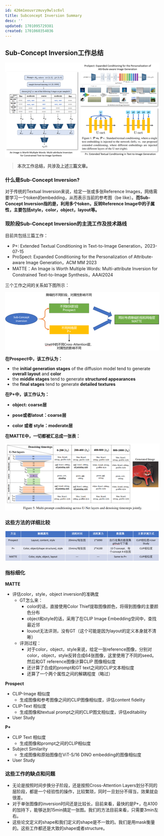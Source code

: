 ```yaml
---
id: 426m1eouvrzmuvy9wlsc6vl
title: Subconcept Inversion Summary
desc: ''
updated: 1701095729381
created: 1701060354036
---
```


## Sub-Concept Inversion工作总结

![图 0](assets/images/6b4f3ceb1324dbe84f4b0314864fa62c6fca2432ff14aaf808895dd039df706d.png)  

> **本次工作总结，共涉及上述三篇文章。**


### **什么是Sub-Concept Inversion?**

对于传统的Textual Inversion来说，给定一张或多张Reference Images，网络需要学习一个token的embedding，从而表示当前的参考图（be like）。**而Sub-Concept Inversion指的是，利用多个token，反转Reference Image中的子属性，主要包括style，color，object，layout等。**


### **现阶段Sub-Concept Inversion的主流工作及技术路线**

目前共包括三篇工作：
* P+: Extended Textual Conditioning in Text-to-Image Generation，2023-07-15
* ProSpect: Expanded Conditioning for the Personalization of Attribute-aware Image Generation，ACM MM 2023
* MATTE：An Image is Worth Multiple Words: Multi-attribute Inversion for Constrained Text-to-Image Synthesis，AAAI2024


三个工作之间的关系如下图所示：

![图 1](assets/images/11788e3b6e8c5a19a908673eb0db815145bbefd24a10b261a5a47d00a750e2bb.png)  

**在Prospect中，该工作认为：**

* the **initial generation stages** of the diffusion model tend to generate **overall layout** and **color**
* the **middle stages** tend to generate **structured appearances**
* the **final stages** tend to generate **detailed textures**

**在P+中，该工作认为：**

* **object: coarse层**

* **pose或者latout：coarse层**

* **color 或者 style：moderate层**


**在MATTE中，一切都被汇总成一张表：**


![图 6](assets/images/6f27448f3ca9b7ff44ba4702767a532ed56b2602a3f6edfe72b2a471b6ab703d.png)  


### **这些方法的详细比较**


![图 2](assets/images/2757df0a47457f4879b8f1fed52e213b0f332eb7f67b8226854c12c99c79b1f5.png)  


### **指标细化**

**MATTE**
* 评估color，style，object inversion的准确度
  * GT怎么来：
    * color的话，直接使用Color Thief提取图像颜色，将得到图像的主要颜色分布
    * object和style的话，采用了在CLIP Image Embedding空间中，查找最近邻
    * louout无法评测，没有GT（这个可能是因为layout的定义本身就不清晰）
  * 评测过程：
    * 对于color，object，style来说，给定一张reference图像，分别对color，object，style反转合成64张图像，这里使用了不同的seed。然后和GT reference图像计算CLIP 图像相似度
    * 还计算了合成的prompt和GT text之间的CLIP文本相似度
    * 还算了一个两个属性之间的解耦程度（略过）

**Prospect**
* CLIP-Image 相似度
  * 生成图像和参考图像之间的CLIP图像相似度，评估content fidelity
* CLIP-Text 相似度
  * 生成图像和textual prompt之间的CLIP图文相似度，评估editability
* User Study

**P+**
* CLIP Text 相似度
  * 生成图像和prompt之间的CLIP相似度
* Subject Similarity
  * 生成图像和原始图像在ViT-S/16 DINO embedding的图像相似度
* User Study



### **这些工作的缺点和问题**

* 无论是按照时间步换分子阶段，还是按照Cross-Attention Layers划分不同的层阶段，都是一个经验性的操作，比较繁琐，同时一旦划分不得当，效果就会很差。
* 对于单张图像的inversion时间还是比较长，目前来看，最快的是P+，在A100的加持下，能够达到15min搞定一张图。我们的方法目前来看，只需要3min左右。
* 这些论文定义的shape和我们定义的shape是不一致的。我们是用mask衡量的。这些工作都还是大致的shape或者structure。







